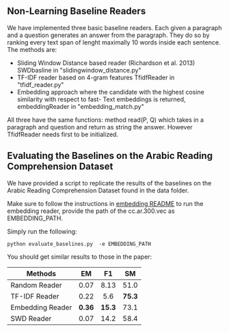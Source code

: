 ## Non-Learning Baseline Readers
We have implemented three basic baseline readers. Each given a paragraph and a question generates an answer from the paragraph.
They do so by ranking every text span of lenght maximally 10 words inside each sentence. The methods are:

*  Sliding Window Distance based reader (Richardson et al. 2013) SWDbasline in "slidingwindow_distance.py"
*  TF-IDF reader based on 4-gram features TfidfReader in "tfidf_reader.py"
*  Embedding approach where the candidate with
the highest cosine similarity with respect to fast-
Text embeddings is returned, embeddingReader in "embedding_match.py"

All three have the same functions: method read(P, Q) which takes in a paragraph and question and return as string the answer. However TfidfReader needs first to be initialized.


## Evaluating the Baselines on the Arabic Reading Comprehension Dataset

We have provided a script to replicate the results of the baselines on the Arabic Reading Comprehension Dataset found in the data folder.

Make sure to follow the instructions in [embedding README](../embedding/README.md) to run the embedding reader, provide the path of the cc.ar.300.vec as EMBEDDING_PATH.

Simply run the following:
```shell
python evaluate_baselines.py  -e EMBEDDING_PATH
```

You should get similar results to those in the paper:

Methods |  EM  | F1 | SM
------------------------------------- | :------: | :------: | :------:
Random Reader            | 0.07 | 8.13 | 51.0
TF-IDF Reader            | 0.22 | 5.6 | **75.3**
Embedding Reader            | **0.36** | **15.3** | 73.1
SWD Reader         | 0.07 | 14.2 | 58.4


